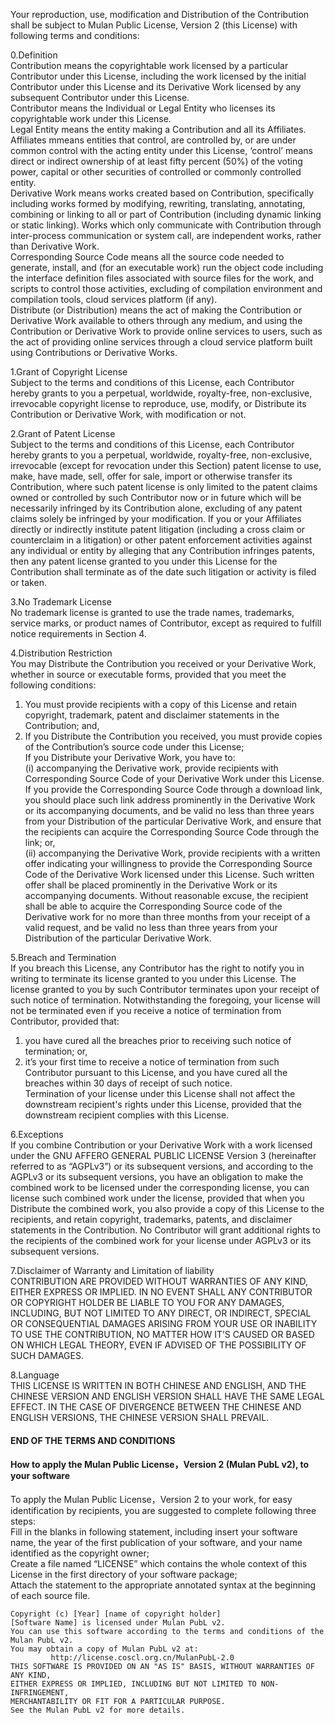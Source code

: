 <!--您对“贡献”的复制、使用、修改及分发受木兰公共许可证,第2版（以下简称“本许可证”）的如下条款的约束：-->
Your reproduction, use, modification and Distribution of the Contribution shall be subject to Mulan Public License, Version 2 (this License) with following terms and conditions:  
<!--0.定义
“贡献” 是指由“贡献者”许可在“本许可证”下的受版权法保护的作品，包括最初“贡献者”许可在“本许可证”下的作品及后续“贡献者”许可在“本许可证”下的“衍生作品”。
“贡献者” 是指将受版权法保护的作品许可在“本许可证”下的自然人或“法人实体”。
“法人实体” 是指提交贡献的机构及其“关联实体”。
“关联实体” 是指，对“本许可证”下的行为方而言，控制、受控制或与其共同受控制的机构，此处的“控制”是指拥有受控方或共同受控方至少50%直接或间接的投票权、资金或其他有价证券。
“衍生作品” 是指基于“贡献”创作的作品，具体包括对全部或部分“贡献”进行修改、重写、翻译、注释、组合或与之链接（包括动态链接或静态链接）而形成的作品。仅与“贡献”进行进程间通信或系统调用的作品是独立作品，不属于“衍生作品”。
“对应源代码” 是指生成、安装和(对于可执行作品)运行目标代码所需的所有源文件和与之关联的接口定义文件，以及控制这些活动的脚本，但不包括编译环境、编译工具、云服务平台（如果有）。
“分发” 是指通过任何媒介向他人提供“贡献”或“衍生作品”的行为，以及利用“贡献”或“衍生作品”通过网络远程给用户提供服务的行为，例如：通过利用“贡献”或“衍生作品”搭建的云服务平台提供在线服务的行为。-->
0.Definition  
Contribution means the copyrightable work licensed by a particular Contributor under this License, including the work licensed by the initial Contributor under this License and its Derivative Work licensed by any subsequent Contributor under this License.  
Contributor means the Individual or Legal Entity who licenses its copyrightable work under this License.  
Legal Entity means the entity making a Contribution and all its Affiliates.  
Affiliates mmeans entities that control, are controlled by, or are under common control with the acting entity under this License, ‘control’ means direct or indirect ownership of at least fifty percent (50%) of the voting power, capital or other securities of controlled or commonly controlled entity.  
Derivative Work means works created based on Contribution, specifically including works formed by modifying, rewriting, translating, annotating, combining or linking to all or part of Contribution (including dynamic linking or static linking). Works which only communicate with Contribution through inter-process communication or system call, are independent works, rather than Derivative Work.  
Corresponding Source Code means all the source code needed to generate, install, and (for an executable work) run the object code including the interface definition files associated with source files for the work, and scripts to control those activities, excluding of compilation environment and compilation tools, cloud services platform (if any).  
Distribute (or Distribution) means the act of making the Contribution or Derivative Work available to others through any medium, and using the Contribution or Derivative Work to provide online services to users, such as the act of providing online services through a cloud service platform built using Contributions or Derivative Works.  
<!--1.授予版权许可
每个“贡献者”根据“本许可证”授予您永久性的、全球性的、免费的、非独占的、不可撤销的版权许可，您可以复制、使用、修改、“分发”其“贡献”或“衍生作品”，不论修改与否。-->
1.Grant of Copyright License  
Subject to the terms and conditions of this License, each Contributor hereby grants to you a perpetual, worldwide, royalty-free, non-exclusive, irrevocable copyright license to reproduce, use, modify, or Distribute its Contribution or Derivative Work, with modification or not.  
<!--2.授予专利许可
每个“贡献者”根据“本许可证”授予您永久性的、全球性的、免费的、非独占的、不可撤销的（根据本条规定撤销的情形除外）专利许可，供您使用、制造、委托制造、销售、许诺销售、进口其“贡献”或以其他方式转移其“贡献”。前述专利许可仅限于“贡献者”现在或将来拥有或控制的其“贡献”中的专利权利要求，而不包括仅因您对“贡献”的修改而将必然会侵犯到的专利权利要求。如果您或您的“关联实体”直接或间接地，就“贡献”对任何人发起专利侵权诉讼（包括在诉讼中提出反诉请求或交叉请求）或发起其他专利维权行动，则“贡献者”根据“本许可证”授予您的专利许可自您发起专利诉讼或专利维权行动之日终止。-->
2.Grant of Patent License  
Subject to the terms and conditions of this License, each Contributor hereby grants to you a perpetual, worldwide, royalty-free, non-exclusive, irrevocable (except for revocation under this Section) patent license to use, make, have made, sell, offer for sale, import or otherwise transfer its Contribution, where such patent license is only limited to the patent claims owned or controlled by such Contributor now or in future which will be necessarily infringed by its Contribution alone, excluding of any patent claims solely be infringed by your modification. If you or your Affiliates directly or indirectly institute patent litigation (including a cross claim or counterclaim in a litigation) or other patent enforcement activities against any individual or entity by alleging that any Contribution infringes patents, then any patent license granted to you under this License for the Contribution shall terminate as of the date such litigation or activity is filed or taken.  
<!--3.无商标许可
“贡献者”在“本许可证”下不提供对其商品名称、商标、服务标识或产品名称的商标许可，但您为满足第4条规定的声明义务而必须使用的情形除外。-->
3.No Trademark License  
No trademark license is granted to use the trade names, trademarks, service marks, or product names of Contributor, except as required to fulfill notice requirements in Section 4.  
<!--4.分发限制
您可以将您接收到的“贡献”或您的“衍生作品”以源程序形式或可执行形式重新“分发”，但必须满足下列条件：
（1）您必须向接收者提供“本许可证”的副本，并保留“贡献”中的版权、商标、专利及免责声明；并且，
（2）如果您“分发”您接收到的“贡献”，您必须使用“本许可证”提供该“贡献”的源代码副本；如果您 “分发”您的“衍生作品”，您必须：
（i）随“衍生作品”提供使用“本许可证”“分发”的您的“衍生作品”的“对应源代码”。如果您通过下载链接提供前述“对应源代码”，则您应将下载链接地址置于“衍生作品”或其随附文档中的明显位置，有效期自该“衍生作品”“分发”之日起不少于三年，并确保接收者可以获得“对应源代码”；或者，
（ii）随“衍生作品”向接收者提供一个书面要约，表明您愿意提供根据“本许可证”“分发”的您“衍生作品”的“对应源代码”。该书面要约应置于“衍生作品”中的明显位置，并确保接收者根据书面要约可获取“对应源代码”的时间从您接到该请求之日起不得超过三个月，且有效期自该“衍生作品”“分发”之日起不少于三年。-->
4.Distribution Restriction  
You may Distribute the Contribution you received or your Derivative Work, whether in source or executable forms, provided that you meet the following conditions:  
1) You must provide recipients with a copy of this License and retain copyright, trademark, patent and disclaimer statements in the Contribution; and,  
2) If you Distribute the Contribution you received, you must provide copies of the Contribution’s source code under this License;  
If you Distribute your Derivative Work, you have to:  
(i) accompanying the Derivative work, provide recipients with Corresponding Source Code of your Derivative Work under this License. If you provide the Corresponding Source Code through a download link, you should place such link address prominently in the Derivative Work or its accompanying documents, and be valid no less than three years from your Distribution of the particular Derivative Work, and ensure that the recipients can acquire the Corresponding Source Code through the link; or,  
(ii) accompanying the Derivative Work, provide recipients with a written offer indicating your willingness to provide the Corresponding Source Code of the Derivative Work licensed under this License. Such written offer shall be placed prominently in the Derivative Work or its accompanying documents. Without reasonable excuse, the recipient shall be able to acquire the Corresponding Source code of the Derivative work for no more than three months from your receipt of a valid request, and be valid no less than three years from your Distribution of the particular Derivative Work.  
<!--5.违约与终止
如果您违反“本许可证”，任何“贡献者”有权书面通知您终止其根据“本许可证”授予您的许可。该“贡献者”授予您的许可自您接到其终止通知之日起终止。仅在如下两种情形下，即使您收到“贡献者”的通知也并不终止其授予您的许可：
（1）您在接到该终止通知之前已停止所有违反行为；
（2）您是首次收到该“贡献者”根据“本许可证”发出的书面终止通知，并且您在收到该通知后30天内已停止所有违反行为。
只要您下游的接收者遵守“本许可证”的相关规定，即使您在“本许可证”下被授予的许可终止，不影响下游的接收者根据“本许可证”享有的权利。-->
5.Breach and Termination  
If you breach this License, any Contributor has the right to notify you in writing to terminate its license granted to you under this License. The license granted to you by such Contributor terminates upon your receipt of such notice of termination. Notwithstanding the foregoing, your license will not be terminated even if you receive a notice of termination from Contributor, provided that:  
1) you have cured all the breaches prior to receiving such notice of termination; or,  
2) it’s your first time to receive a notice of termination from such Contributor pursuant to this License, and you have cured all the breaches within 30 days of receipt of such notice.  
Termination of your license under this License shall not affect the downstream recipient's rights under this License, provided that the downstream recipient complies with this License.  
<!--6.例外
如果您将“贡献”与采用GNU AFFERO GENERAL PUBLIC LICENSE Version 3（以下简称“AGPLv3”）或其后续版本的作品结合形成新的“衍生作品”，且根据“AGPLv3”或其后续版本的要求您有义务将新形成的“衍生作品”以“AGPLv3”或其后续版本进行许可的，您可以根据“AGPLv3”或其后续版本进行许可，只要您在“分发”该“衍生作品”的同时向接收者提供“本许可证”的副本，并保留“贡献”中的版权、商标、专利及免责声明。但任何“贡献者”不会因您选择“AGPLv3”或其后续版本而授予该“衍生作品”的接收者更多权利。-->
6.Exceptions  
If you combine Contribution or your Derivative Work with a work licensed under the GNU AFFERO GENERAL PUBLIC LICENSE Version 3 (hereinafter referred to as “AGPLv3”) or its subsequent versions, and according to the AGPLv3 or its subsequent versions, you have an obligation to make the combined work to be licensed under the corresponding license, you can license such combined work under the license, provided that when you Distribute the combined work, you also provide a copy of this License to the recipients, and retain copyright, trademarks, patents, and disclaimer statements in the Contribution. No Contributor will grant additional rights to the recipients of the combined work for your license under AGPLv3 or its subsequent versions.  
<!--7.免责声明与责任限制
“贡献”在提供时不带有任何明示或默示的担保。在任何情况下，“贡献者”或版权人不对任何人因使用“贡献”而引发的任何直接或间接损失承担任何责任，不论该等损失因何种原因导致或者基于何种法律理论,即使其曾被告知有该等损失的可能性。-->
7.Disclaimer of Warranty and Limitation of liability  
CONTRIBUTION ARE PROVIDED WITHOUT WARRANTIES OF ANY KIND, EITHER EXPRESS OR IMPLIED. IN NO EVENT SHALL ANY CONTRIBUTOR OR COPYRIGHT HOLDER BE LIABLE TO YOU FOR ANY DAMAGES, INCLUDING, BUT NOT LIMITED TO ANY DIRECT, OR INDIRECT, SPECIAL OR CONSEQUENTIAL DAMAGES ARISING FROM YOUR USE OR INABILITY TO USE THE CONTRIBUTION, NO MATTER HOW IT’S CAUSED OR BASED ON WHICH LEGAL THEORY, EVEN IF ADVISED OF THE POSSIBILITY OF SUCH DAMAGES.  
<!--8.语言
“本许可证”以中英文双语表述，中英文版本具有同等法律效力。如果中英文版本存在任何不一致，以中文版为准。-->
8.Language  
THIS LICENSE IS WRITTEN IN BOTH CHINESE AND ENGLISH, AND THE CHINESE VERSION AND ENGLISH VERSION SHALL HAVE THE SAME LEGAL EFFECT. IN THE CASE OF DIVERGENCE BETWEEN THE CHINESE AND ENGLISH VERSIONS, THE CHINESE VERSION SHALL PREVAIL.  
<!--条款结束-->
#### END OF THE TERMS AND CONDITIONS  
<!--如何将木兰公共许可证，第2版，应用到您的软件-->
#### How to apply the Mulan Public License，Version 2 (Mulan PubL v2), to your software  
<!--如果您希望将木兰公共许可证，第2版，应用到您的软件，为了方便接收者查阅，建议您完成如下三步：
1，请您补充如下声明中的空白，包括软件名、软件的首次发表年份以及您作为版权人的名字；
2，请您在软件包的一级目录下创建以“LICENSE”为名的文件，将整个许可证文本放入该文件中；
3，请将如下声明文本放入每个源文件的头部注释中。-->
To apply the Mulan Public License，Version 2 to your work, for easy identification by recipients, you are suggested to complete following three steps:  
Fill in the blanks in following statement, including insert your software name, the year of the first publication of your software, and your name identified as the copyright owner;  
Create a file named “LICENSE” which contains the whole context of this License in the first directory of your software package;  
Attach the statement to the appropriate annotated syntax at the beginning of each source file.  
```
Copyright (c) [Year] [name of copyright holder]  
[Software Name] is licensed under Mulan PubL v2.  
You can use this software according to the terms and conditions of the Mulan PubL v2.  
You may obtain a copy of Mulan PubL v2 at:  
         http://license.coscl.org.cn/MulanPubL-2.0  
THIS SOFTWARE IS PROVIDED ON AN "AS IS" BASIS, WITHOUT WARRANTIES OF ANY KIND,  
EITHER EXPRESS OR IMPLIED, INCLUDING BUT NOT LIMITED TO NON-INFRINGEMENT,  
MERCHANTABILITY OR FIT FOR A PARTICULAR PURPOSE.  
See the Mulan PubL v2 for more details.
```